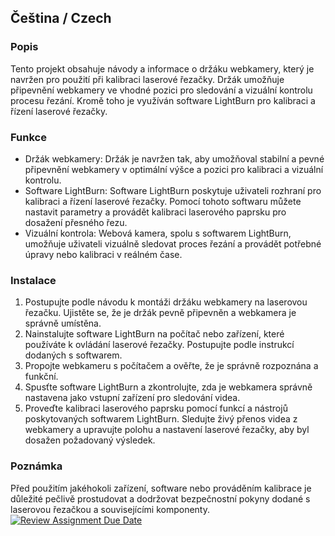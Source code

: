 

## Čeština / Czech

### Popis

Tento projekt obsahuje návody a informace o držáku webkamery, který je navržen pro použití při kalibraci laserové řezačky. Držák umožňuje připevnění webkamery ve vhodné pozici pro sledování a vizuální kontrolu procesu řezání. Kromě toho je využíván software LightBurn pro kalibraci a řízení laserové řezačky.

### Funkce

- Držák webkamery: Držák je navržen tak, aby umožňoval stabilní a pevné připevnění webkamery v optimální výšce a pozici pro kalibraci a vizuální kontrolu.
- Software LightBurn: Software LightBurn poskytuje uživateli rozhraní pro kalibraci a řízení laserové řezačky. Pomocí tohoto softwaru můžete nastavit parametry a provádět kalibraci laserového paprsku pro dosažení přesného řezu.
- Vizuální kontrola: Webová kamera, spolu s softwarem LightBurn, umožňuje uživateli vizuálně sledovat proces řezání a provádět potřebné úpravy nebo kalibraci v reálném čase.

### Instalace

1. Postupujte podle návodu k montáži držáku webkamery na laserovou řezačku. Ujistěte se, že je držák pevně připevněn a webkamera je správně umístěna.
2. Nainstalujte software LightBurn na počítač nebo zařízení, které používáte k ovládání laserové řezačky. Postupujte podle instrukcí dodaných s softwarem.
3. Propojte webkameru s počítačem a ověřte, že je správně rozpoznána a funkční.
4. Spusťte software LightBurn a zkontrolujte, zda je webkamera správně nastavena jako vstupní zařízení pro sledování videa.
5. Proveďte kalibraci laserového paprsku pomocí funkcí a nástrojů poskytovaných softwarem LightBurn. Sledujte živý přenos videa z webkamery a upravujte polohu a nastavení laserové řezačky, aby byl dosažen požadovaný výsledek.

### Poznámka

Před použitím jakéhokoli zařízení, software nebo prováděním kalibrace je důležité pečlivě prostudovat a dodržovat bezpečnostní pokyny dodané s laserovou řezačkou a souvisejícími komponenty.
[![Review Assignment Due Date](https://classroom.github.com/assets/deadline-readme-button-24ddc0f5d75046c5622901739e7c5dd533143b0c8e959d652212380cedb1ea36.svg)](https://classroom.github.com/a/V-0A61vX)
